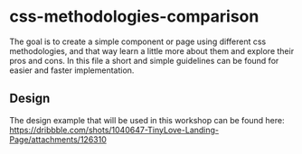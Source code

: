 # css-methodologies-comparison
The goal is to create a simple component or page using different css methodologies, and that way learn a little more about them and explore their pros and cons. In this file a short and simple guidelines can be found for easier and faster implementation.

## Design
The design example that will be used in this workshop can be found here: https://dribbble.com/shots/1040647-TinyLove-Landing-Page/attachments/126310
